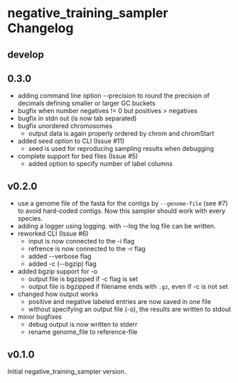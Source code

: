 # negative_training_sampler Changelog

## develop

## 0.3.0

- adding command line option --precision to round the precision of decimals defining smaller or larger GC buckets
- bugfix when number negatives != 0 but positives > negatives
- bugfix in stdn out (is now tab separated)
- bugfix unordered chromosomes
    - output data is again properly ordered by chrom and chromStart
- added seed option to CLI (Issue #11)
    - seed is used for reproducing sampling results when debugging
- complete support for bed files (Issue #5)
    - added option to specify number of label columns

## v0.2.0

- use a genome file of the fasta for the contigs by `--genome-file` (see #7) to avoid hard-coded contigs. Now this sampler should work with every species.
- adding a logger using logging. with --log the log file can be written.
- reworked CLI (Issue #6)
    - input is now connected to the -i flag
    - refrence is now connected to the -r flag
    - added --verbose flag
    - added -c (--bgzip) flag
- added bgzip support for -o
    - output file is bgzipped if -c flag is set
    - output file is bgzipped if filename ends with `.gz`, even if -c is not set
- changed how output works
    - positive and negative labeled entries are now saved in one file
    - without specifying an output file (-o), the results are written to stdout
- minor bugfixes
    - debug output is now written to stderr
    - rename genome_file to reference-file


## v0.1.0

Initial negative_training_sampler version.
